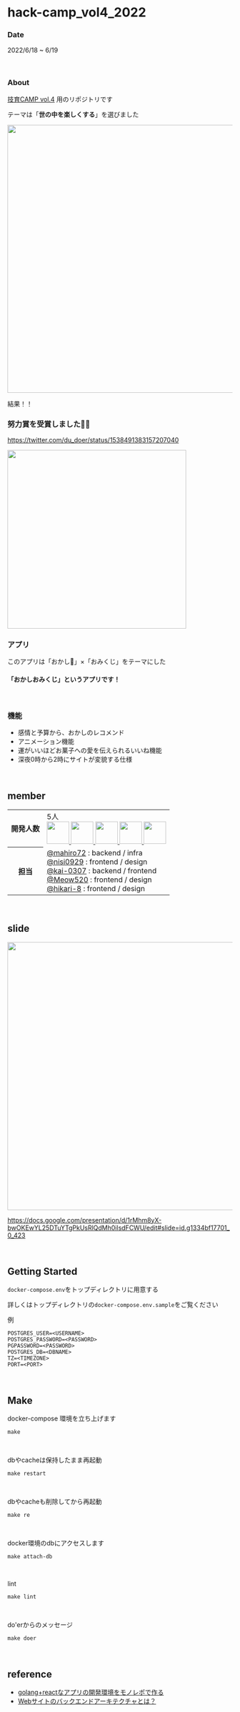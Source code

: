 # hack-camp_vol4_2022

### Date

2022/6/18 ~ 6/19

<br>

### About

[技育CAMP vol.4](https://talent.supporterz.jp/events/bb31fa1b-da48-4c57-8376-70f2e7129cd7/?utm_source=next&utm_medium=geekcamp) 用のリポジトリです

テーマは「**世の中を楽しくする**」を選びました

<img width="600px" src="https://user-images.githubusercontent.com/70263039/174615877-2af51df9-b7d1-44c1-aa26-c7f0d7de756e.png" />

<br>

結果！！

### **努力賞**を受賞しました👏👏

https://twitter.com/du_doer/status/1538491383157207040

<a href="https://twitter.com/du_doer/status/1538491383157207040">
  <img width="400px" src="https://user-images.githubusercontent.com/70263039/174616465-569b8880-440a-4625-9b4b-2d1b25f7dd56.png" />
</a>

<br>

### アプリ

このアプリは「おかし🍩」×「おみくじ」をテーマにした

#### 「おかしおみくじ」というアプリです！

<br>

### 機能

- 感情と予算から、おかしのレコメンド
- アニメーション機能
- 運がいいほどお菓子への愛を伝えられるいいね機能
- 深夜0時から2時にサイトが変貌する仕様

<br>
 
## member

<table>
  <tr>
    <th>開発人数</th>
    <td>
      5人<br>
      <b><a href="https://github.com/mahiro72"><img src="https://github.com/mahiro72.png" width="50px;" /></b>
      <b><a href="https://github.com/nisi0929"><img src="https://github.com/nisi0929.png" width="50px;" /></b>
      <b><a href="https://github.com/kai-0307"><img src="https://github.com/kai-0307.png" width="50px;" /></b>
      <b><a href="https://github.com/Meow520"><img src="https://github.com/Meow520.png" width="50px;" /></b>
      <b><a href="https://github.com/hikari-8"><img src="https://github.com/hikari-8.png" width="50px;" /></b>
    </td>
  </tr>
  <tr>
    <th>担当</th>
    <td>
      <a href="https://github.com/mahiro72">@mahiro72</a> : backend / infra <br>
      <a href="https://github.com/nisi0929">@nisi0929</a> : frontend / design <br>
      <a href="https://github.com/kai-0307">@kai-0307</a> : backend / frontend <br>
      <a href="https://github.com/Meow520">@Meow520</a> : frontend / design <br>
      <a href="https://github.com/hikari-8">@hikari-8</a> : frontend / design<br>
    </td>
  </tr>
</table>

<br>
       
## slide
       
<img width="600px" src="https://user-images.githubusercontent.com/70263039/174618357-7f17a091-3dc5-4b0d-b485-9669a12184a2.png" />

       
https://docs.google.com/presentation/d/1rMhm8yX-bwOKEwYL25DTuYTgPkUsRlQdMh0ilsdFCWU/edit#slide=id.g1334bf17701_0_423
       
<br>
        
## Getting Started

```docker-compose.env```をトップディレクトリに用意する
       
詳しくはトップディレクトリの```docker-compose.env.sample```をご覧ください

例
```
POSTGRES_USER=<USERNAME>
POSTGRES_PASSWORD=<PASSWORD>
PGPASSWORD=<PASSWORD>
POSTGRES_DB=<DBNAME>
TZ=<TIMEZONE>
PORT=<PORT>
```

<br>

## Make

docker-compose 環境を立ち上げます

```
make
```

<br>

dbやcacheは保持したまま再起動

```
make restart
```

<br>

dbやcacheも削除してから再起動

```
make re
```


<br>

docker環境のdbにアクセスします

```
make attach-db
```

<br>

lint

```
make lint
```

<br>
       
do'erからのメッセージ

```
make doer
```

<br>


## reference
- [golang+reactなアプリの開発環境をモノレポで作る](https://zenn.dev/karabiner/articles/golang_react_monorepo)
- [Webサイトのバックエンドアーキテクチャとは？](https://jp.indeed.com/career-advice/career-development/what-is-backend-web-architecture)
